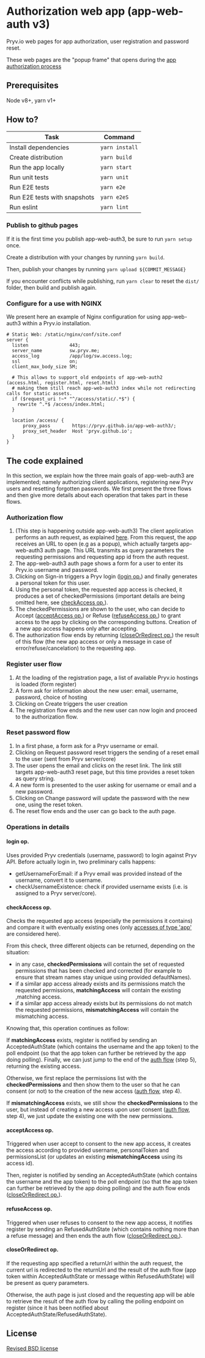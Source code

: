 # Authorization web app (app-web-auth v3)

Pryv.io web pages for app authorization, user registration and password reset.

These web pages are the "popup frame" that opens during the [app authorization process](http://api.pryv.com/reference/#authorizing-your-app)

## Prerequisites

Node v8+, yarn v1+

## How to?

| Task                              | Command                        |
| --------------------------------- | ------------------------------ |
| Install dependencies              | `yarn install`                 |
| Create distribution               | `yarn build`                   |
| Run the app locally               | `yarn start`                   |
| Run unit tests                    | `yarn unit`                    |
| Run E2E tests                     | `yarn e2e`                     |
| Run E2E tests with snapshots      | `yarn e2eS`                    |
| Run eslint                        | `yarn lint`                    |

### Publish to github pages

If it is the first time you publish app-web-auth3, be sure to run `yarn setup` once.

Create a distribution with your changes by running `yarn build`.

Then, publish your changes by running `yarn upload ${COMMIT_MESSAGE}`

If you encounter conflicts while publishing, run `yarn clear` to reset the `dist/` folder,
then build and publish again.

### Configure for a use with NGINX

We present here an example of Nginx configuration for using app-web-auth3 within a Pryv.io installation.

```
# Static Web: /static/nginx/conf/site.conf
server {
  listen               443;
  server_name          sw.pryv.me;
  access_log           /app/log/sw.access.log;
  ssl                  on;
  client_max_body_size 5M;

  # This allows to support old endpoints of app-web-auth2 (access.html, register.html, reset.html)
  # making them still reach app-web-auth3 index while not redirecting calls for static assets.
  if ($request_uri !~* "^/access/static/.*$") {
    rewrite ^.*$ /access/index.html;
  }

  location /access/ {
      proxy_pass        https://pryv.github.io/app-web-auth3/;
      proxy_set_header  Host 'pryv.github.io';
  }
}
```

## The code explained

In this section, we explain how the three main goals of app-web-auth3 are implemented; namely authorizing client applications, registering new Pryv users and resetting forgotten passwords. We first present the three flows and then give more details about each operation that takes part in these flows.

### Authorization flow

1. (This step is happening outside app-web-auth3)
  The client application performs an auth request, as explained [here](http://api.pryv.com/reference/#authorizing-your-app).
  From this request, the app receives an URL to open (e.g as a popup), which actually targets app-web-auth3 auth page.
  This URL transmits as query parameters the requesting permissions and requesting app id from the auth request.
1. The app-web-auth3 auth page shows a form for a user to enter its Pryv.io username and password.
2. Clicking on Sign-in triggers a Pryv login ([login op.](#login-op.)) and finally generates a personal token for this user.
3. Using the personal token, the requested app access is checked, it produces a set of checkedPermissions (important details are being omitted here, see [checkAccess op.](#checkapp-op.)).
4. The checkedPermissions are shown to the user, who can decide to Accept ([acceptAccess op.](#acceptaccess-op.)) or Refuse ([refuseAccess op.](#refuseaccess-op.)) to grant access to the app by clicking on the corresponding buttons. Creation of a new app access happens only after accepting.
5. The authorization flow ends by returning ([closeOrRedirect op.](#closeorredirect-op.)) the result of this flow (the new app access or only a message in case of error/refuse/cancelation) to the requesting app.

### Register user flow

1. At the loading of the registration page, a list of available Pryv.io hostings is loaded (form register)
2. A form ask for information about the new user: email, username, password, choice of hosting
3. Clicking on Create triggers the user creation
4. The registration flow ends and the new user can now login and proceed to the authorization flow.

### Reset password flow

1. In a first phase, a form ask for a Pryv username or email.
2. Clicking on Request password reset triggers the sending of a reset email to the user (sent from Pryv server/core)
3. The user opens the email and clicks on the reset link. The link still targets app-web-auth3 reset page, but this time provides a reset token as query string.
4. A new form is presented to the user asking for username or email and a new password.
5. Clicking on Change password will update the password with the new one, using the reset token.
6. The reset flow ends and the user can go back to the auth page.

### Operations in details

#### login op.

Uses provided Pryv credentials (username, password) to login against Pryv API.
Before actually login in, two preliminary calls happens:
  - getUsernameForEmail: if a Pryv email was provided instead of the username, convert it to username.
  - checkUsernameExistence: check if provided username exists (i.e. is assigned to a Pryv server/core).

#### checkAccess op.

Checks the requested app access (especially the permissions it contains) and compare it with eventually existing ones (only [accesses of type 'app'](http://api.pryv.com/concepts/#accesses) are considered here).

From this check, three different objects can be returned, depending on the situation:
  - in any case, **checkedPermissions** will contain the set of requested permissions that has been checked and corrected (for example to ensure that stream names stay unique using provided defaultNames).
  - if a similar app access already exists and its permissions match the requested permissions, **matchingAccess** will contain the existing ,matching access.
  - if a similar app access already exists but its permissions do not match the requested permissions, **mismatchingAccess** will contain the mismatching access.

Knowing that, this operation continues as follow:

If **matchingAccess** exists, register is notified by sending an AcceptedAuthState (which contains the username and the app token) to the poll endpoint (so that the app token can further be retrieved by the app doing polling). Finally, we can just jump to the end of the [auth flow](#authorization-flow) (step 5), returning the existing access.

Otherwise, we first replace the permissions list with the **checkedPermissions** and then show them to the user so that he can consent (or not) to the creation of the new access ([auth flow](#authorization-flow), step 4).

If **mismatchingAccess** exists, we still show the **checkedPermissions** to the user, but instead of creating a new access upon user consent ([auth flow](#authorization-flow), step 4), we just update the existing one with the new permissions.

#### acceptAccess op.

Triggered when user accept to consent to the new app access, it creates the access according to provided username, personalToken and permissionsList (or updates an existing **mismatchingAccess** using its access id).

Then, register is notified by sending an AcceptedAuthState (which contains the username and the app token) to the poll endpoint (so that the app token can further be retrieved by the app doing polling) and the auth flow ends ([closeOrRedirect op.](closeorredirect-op.)).

#### refuseAccess op.

Triggered when user refuses to consent to the new app access, it notifies register by sending an RefusedAuthState (which contains nothing more than a refuse message) and then ends the auth flow ([closeOrRedirect op.](closeorredirect-op.)).

#### closeOrRedirect op.

If the requesting app specified a returnUrl within the auth request, the current url is redirected to the returnUrl and the result of the auth flow (app token within AcceptedAuthState or message within RefusedAuthState) will be present as query parameters.

Otherwise, the auth page is just closed and the requesting app will be able to retrieve the result of the auth flow by calling the polling endpoint on register (since it has been notified about AcceptedAuthState/RefusedAuthState).

## License

[Revised BSD license](https://github.com/pryv/documents/blob/master/license-bsd-revised.md)
